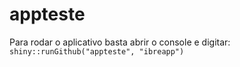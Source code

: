 # appteste


Para rodar o aplicativo basta abrir o console e digitar: `shiny::runGithub("appteste", "ibreapp")`
